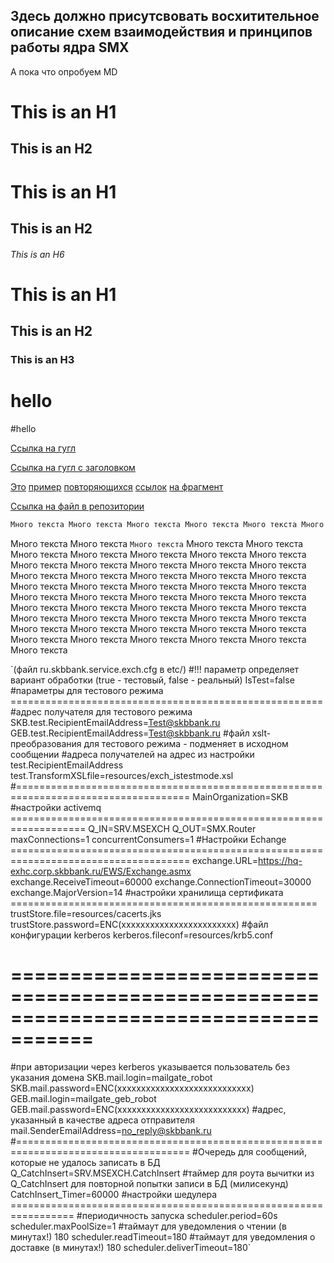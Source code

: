 ## Здесь должно присутсвовать восхитительное описание схем взаимодействия и принципов работы ядра SMX
А пока что опробуем MD

This is an H1
=============
This is an H2
-------------


# This is an H1
## This is an H2
###### This is an H6

# This is an H1 #
## This is an H2 ##
### This is an H3 ######

# hello
#hello

[Ссылка на гугл](https://www.google.com)

[Ссылка на гугл с заголовком](https://www.google.com "Google's Homepage")

[Это][id1] [пример][id1] [повторяющихся][id1] [ссылок][id2] [на фрагмент][id3] 

[Ссылка на файл в репозитории](/IntServices/MsExch.JPG)

```js
Много текста Много текста Много текста Много текста Много текста Много текста Много текста Много текста Много текста Много текста Много текста Много текста Много текста Много текста Много текста Много текста Много текста Много текста Много текста Много текста Много текста Много текста Много текста Много текста Много текста Много текста Много текста Много текста Много текста Много текста Много текста Много текста Много текста Много текста Много текста Много текста Много текста Много текста Много текста Много текста Много текста Много текста Много текста Много текста Много текста Много текста Много текста Много текста Много текста Много текста Много текста Много текста Много текста Много текста Много текста Много текста Много текста Много текста Много текста
```


[id1]:  http://google.com
[id2]:  http://ya.ru "яндекс"
[id3]:  http://apple.com

  Много текста Много текста `Много текста` Много текста Много текста Много текста Много текста Много текста Много текста Много текста Много текста Много текста Много текста Много текста Много текста Много текста Много текста Много текста Много текста Много текста Много текста Много текста Много текста Много текста Много текста Много текста Много текста Много текста Много текста Много текста Много текста Много текста Много текста Много текста Много текста Много текста Много текста Много текста Много текста Много текста Много текста Много текста Много текста Много текста Много текста Много текста Много текста Много текста Много текста Много текста Много текста 
  
  `(файл ru.skbbank.service.exch.cfg в etc/)
#!!! параметр определяет вариант обработки (true - тестовый, false - реальный)
IsTest=false
#параметры для тестового режима ======================================================
#адрес получателя для тестового режима
SKB.test.RecipientEmailAddress=Test@skbbank.ru
GEB.test.RecipientEmailAddress=Test@skbbank.ru
#файл xslt-преобразования для тестового режима - подменяет в исходном сообщении 
#адреса получателей на адрес из настройки test.RecipientEmailAddress
test.TransformXSLfile=resources/exch_istestmode.xsl
#====================================================================================
MainOrganization=SKB
#настройки activemq ===================================================================
Q_IN=SRV.MSEXCH
Q_OUT=SMX.Router
maxConnections=1
concurrentConsumers=1
#Настройки Echange =====================================================================================
exchange.URL=https://hq-exhc.corp.skbbank.ru/EWS/Exchange.asmx
exchange.ReceiveTimeout=60000
exchange.ConnectionTimeout=30000
exchange.MajorVersion=14
#настройки хранилища сертификата =====================================================
trustStore.file=resources/cacerts.jks
trustStore.password=ENC(xxxxxxxxxxxxxxxxxxxxxxxx)
#файл конфигурации kerberos
kerberos.fileconf=resources/krb5.conf
# =====================================================================================
#при авторизации через kerberos указывается пользователь без указания домена
SKB.mail.login=mailgate_robot
SKB.mail.password=ENC(xxxxxxxxxxxxxxxxxxxxxxxxxxxx)
GEB.mail.login=mailgate_geb_robot
GEB.mail.password=ENC(xxxxxxxxxxxxxxxxxxxxxxxxxxx)
#адрес, указанный в качестве адреса отправителя
mail.SenderEmailAddress=no_reply@skbbank.ru
#====================================================================================
#Очередь для сообщений, которые не удалось записать в БД
Q_CatchInsert=SRV.MSEXCH.CatchInsert
#таймер для роута вычитки из Q_CatchInsert для повторной попытки записи в БД (милисекунд)
CatchInsert_Timer=60000
#настройки шедулера  =================================================================
#периодичность запуска
scheduler.period=60s
scheduler.maxPoolSize=1
#таймаут для уведомления о чтении (в минутах!) 180
scheduler.readTimeout=180
#таймаут для уведомления о доставке (в минутах!) 180
scheduler.deliverTimeout=180`

